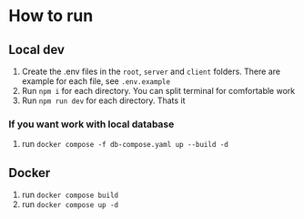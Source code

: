 # How to run

## Local dev

1. Create the .env files in the `root`, `server` and `client` folders. There are example for each file, see `.env.example`
2. Run `npm i` for each directory. You can split terminal for comfortable work
3. Run `npm run dev` for each directory. Thats it

### If you want work with local database
1. run `docker compose -f db-compose.yaml up --build -d`

## Docker
1. run `docker compose build`
2. run `docker compose up -d`